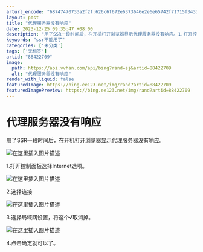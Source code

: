 ```yaml
---
arturl_encode: "68747470733a2f2f:626c6f672e6373646e2e6e65742f71715f3433353937383939:2f61727469636c652f64657461696c732f3838343232373039"
layout: post
title: "代理服务器没有响应"
date: 2023-12-25 09:35:47 +08:00
description: "用了SSR一段时间后，在开机打开浏览器显示代理服务器没有响应。1.打开控制面板选择Internet选"
keywords: "ssr不能用了"
categories: ['未分类']
tags: ['无标签']
artid: "88422709"
image:
  path: https://api.vvhan.com/api/bing?rand=sj&artid=88422709
  alt: "代理服务器没有响应"
render_with_liquid: false
featuredImage: https://bing.ee123.net/img/rand?artid=88422709
featuredImagePreview: https://bing.ee123.net/img/rand?artid=88422709
---
```


# 代理服务器没有响应

用了SSR一段时间后，在开机打开浏览器显示代理服务器没有响应。
  
![在这里插入图片描述](https://i-blog.csdnimg.cn/blog_migrate/98ab0886268839503de6d9f33dee421e.png)
  
1.打开控制面板选择Internet选项。
  
![在这里插入图片描述](https://i-blog.csdnimg.cn/blog_migrate/0add930e12e7e75ee6905612bda46e23.png)
  
2.选择连接
  
![在这里插入图片描述](https://i-blog.csdnimg.cn/blog_migrate/95944dcaa08cfd8bdfc4da1f1d314c9e.png)
  
3.选择局域网设置，将这个√取消掉。
  
![在这里插入图片描述](https://i-blog.csdnimg.cn/blog_migrate/1999e2ccf241d3a184deb1091fe780e5.png)
  
4.点击确定就可以了。